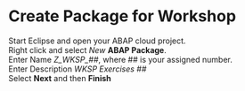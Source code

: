 # Create Package for Workshop
Start Eclipse and open your ABAP cloud project.</br>
Right click and select *New* **ABAP Package**.</br>
Enter Name *Z_WKSP_##*, where ## is your assigned number.</br>
Enter Description *WKSP Exercises ##*</br>
Select **Next** and then **Finish**